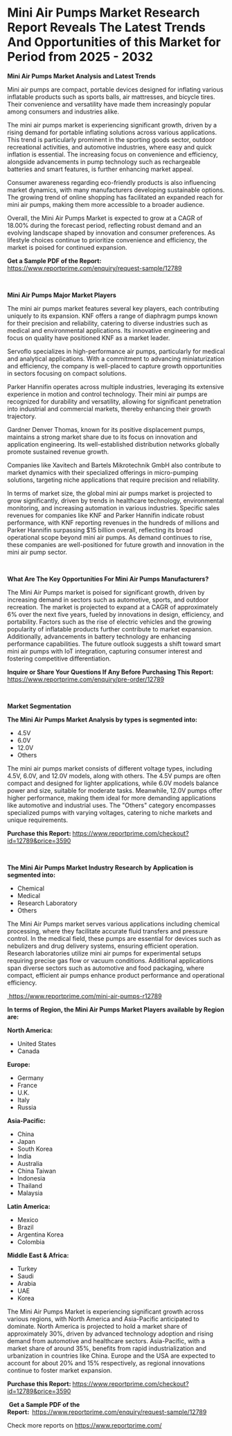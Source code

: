 <p><h1>Mini Air Pumps Market Research Report Reveals The Latest Trends And Opportunities of this Market for Period from 2025 - 2032</h1></p><p><strong>Mini Air Pumps Market Analysis and Latest Trends</strong></p>
<p><p>Mini air pumps are compact, portable devices designed for inflating various inflatable products such as sports balls, air mattresses, and bicycle tires. Their convenience and versatility have made them increasingly popular among consumers and industries alike.</p><p>The mini air pumps market is experiencing significant growth, driven by a rising demand for portable inflating solutions across various applications. This trend is particularly prominent in the sporting goods sector, outdoor recreational activities, and automotive industries, where easy and quick inflation is essential. The increasing focus on convenience and efficiency, alongside advancements in pump technology such as rechargeable batteries and smart features, is further enhancing market appeal.</p><p>Consumer awareness regarding eco-friendly products is also influencing market dynamics, with many manufacturers developing sustainable options. The growing trend of online shopping has facilitated an expanded reach for mini air pumps, making them more accessible to a broader audience.</p><p>Overall, the Mini Air Pumps Market is expected to grow at a CAGR of 18.00% during the forecast period, reflecting robust demand and an evolving landscape shaped by innovation and consumer preferences. As lifestyle choices continue to prioritize convenience and efficiency, the market is poised for continued expansion.</p></p>
<p><strong>Get a Sample PDF of the Report:&nbsp;</strong> <a href="https://www.reportprime.com/enquiry/request-sample/12789?utm_campaign=3522&utm_medium=2&utm_source=Github&utm_content=ia&utm_term=19032025&utm_id=mini-air-pumps">https://www.reportprime.com/enquiry/request-sample/12789</a></p>
<p>&nbsp;</p>
<p><strong>Mini Air Pumps Major Market Players</strong></p>
<p><p>The mini air pumps market features several key players, each contributing uniquely to its expansion. KNF offers a range of diaphragm pumps known for their precision and reliability, catering to diverse industries such as medical and environmental applications. Its innovative engineering and focus on quality have positioned KNF as a market leader.</p><p>Servoflo specializes in high-performance air pumps, particularly for medical and analytical applications. With a commitment to advancing miniaturization and efficiency, the company is well-placed to capture growth opportunities in sectors focusing on compact solutions.</p><p>Parker Hannifin operates across multiple industries, leveraging its extensive experience in motion and control technology. Their mini air pumps are recognized for durability and versatility, allowing for significant penetration into industrial and commercial markets, thereby enhancing their growth trajectory.</p><p>Gardner Denver Thomas, known for its positive displacement pumps, maintains a strong market share due to its focus on innovation and application engineering. Its well-established distribution networks globally promote sustained revenue growth.</p><p>Companies like Xavitech and Bartels Mikrotechnik GmbH also contribute to market dynamics with their specialized offerings in micro-pumping solutions, targeting niche applications that require precision and reliability.</p><p>In terms of market size, the global mini air pumps market is projected to grow significantly, driven by trends in healthcare technology, environmental monitoring, and increasing automation in various industries. Specific sales revenues for companies like KNF and Parker Hannifin indicate robust performance, with KNF reporting revenues in the hundreds of millions and Parker Hannifin surpassing $15 billion overall, reflecting its broad operational scope beyond mini air pumps. As demand continues to rise, these companies are well-positioned for future growth and innovation in the mini air pump sector.</p></p>
<p>&nbsp;</p>
<p><strong>What Are The Key Opportunities For Mini Air Pumps Manufacturers?</strong></p>
<p><p>The Mini Air Pumps market is poised for significant growth, driven by increasing demand in sectors such as automotive, sports, and outdoor recreation. The market is projected to expand at a CAGR of approximately 6% over the next five years, fueled by innovations in design, efficiency, and portability. Factors such as the rise of electric vehicles and the growing popularity of inflatable products further contribute to market expansion. Additionally, advancements in battery technology are enhancing performance capabilities. The future outlook suggests a shift toward smart mini air pumps with IoT integration, capturing consumer interest and fostering competitive differentiation.</p></p>
<p><strong>Inquire or Share Your Questions If Any Before Purchasing This Report:</strong> <a href="https://www.reportprime.com/enquiry/pre-order/12789?utm_campaign=3522&utm_medium=2&utm_source=Github&utm_content=ia&utm_term=19032025&utm_id=mini-air-pumps">https://www.reportprime.com/enquiry/pre-order/12789</a></p>
<p>&nbsp;</p>
<p><strong>Market Segmentation</strong></p>
<p><strong>The Mini Air Pumps Market Analysis by types is segmented into:</strong></p>
<p><ul><li>4.5V</li><li>6.0V</li><li>12.0V</li><li>Others</li></ul></p>
<p><p>The mini air pumps market consists of different voltage types, including 4.5V, 6.0V, and 12.0V models, along with others. The 4.5V pumps are often compact and designed for lighter applications, while 6.0V models balance power and size, suitable for moderate tasks. Meanwhile, 12.0V pumps offer higher performance, making them ideal for more demanding applications like automotive and industrial uses. The "Others" category encompasses specialized pumps with varying voltages, catering to niche markets and unique requirements.</p></p>
<p><strong>Purchase this Report:&nbsp;</strong><a href="https://www.reportprime.com/checkout?id=12789&price=3590&utm_campaign=3522&utm_medium=2&utm_source=Github&utm_content=ia&utm_term=19032025&utm_id=mini-air-pumps">https://www.reportprime.com/checkout?id=12789&price=3590</a></p>
<p>&nbsp;</p>
<p><strong>The Mini Air Pumps Market Industry Research by Application is segmented into:</strong></p>
<p><ul><li>Chemical</li><li>Medical</li><li>Research Laboratory</li><li>Others</li></ul></p>
<p><p>The Mini Air Pumps market serves various applications including chemical processing, where they facilitate accurate fluid transfers and pressure control. In the medical field, these pumps are essential for devices such as nebulizers and drug delivery systems, ensuring efficient operation. Research laboratories utilize mini air pumps for experimental setups requiring precise gas flow or vacuum conditions. Additional applications span diverse sectors such as automotive and food packaging, where compact, efficient air pumps enhance product performance and operational efficiency.</p></p>
<p><a href="https://www.reportprime.com/mini-air-pumps-r12789?utm_campaign=3522&utm_medium=2&utm_source=Github&utm_content=ia&utm_term=19032025&utm_id=mini-air-pumps">&nbsp;https://www.reportprime.com/mini-air-pumps-r12789</a></p>
<p><strong>In terms of Region, the Mini Air Pumps Market Players available by Region are:</strong></p>
<p>
    <p> <strong> North America: </strong>
        <ul>
            <li>United States</li>
            <li>Canada</li>
        </ul>
        </p> 
    <p> <strong> Europe: </strong>
        <ul>
            <li>Germany</li>
            <li>France</li>
            <li>U.K.</li>
            <li>Italy</li>
            <li>Russia</li>
        </ul>
        </p> 
    <p> <strong> Asia-Pacific: </strong>
        <ul>
            <li>China</li>
            <li>Japan</li>
            <li>South Korea</li>
            <li>India</li>
            <li>Australia</li>
            <li>China Taiwan</li>
            <li>Indonesia</li>
            <li>Thailand</li>
            <li>Malaysia</li>
        </ul>
        </p> 
    <p> <strong> Latin America: </strong>
        <ul>
            <li>Mexico</li>
            <li>Brazil</li>
            <li>Argentina Korea</li>
            <li>Colombia</li>
        </ul>
        </p> 
    <p> <strong> Middle East & Africa: </strong>
        <ul>
            <li>Turkey</li>
            <li>Saudi</li>
            <li>Arabia</li>
            <li>UAE</li>
            <li>Korea</li>
        </ul>
    </p>
    </p>
<p><p>The Mini Air Pumps Market is experiencing significant growth across various regions, with North America and Asia-Pacific anticipated to dominate. North America is projected to hold a market share of approximately 30%, driven by advanced technology adoption and rising demand from automotive and healthcare sectors. Asia-Pacific, with a market share of around 35%, benefits from rapid industrialization and urbanization in countries like China. Europe and the USA are expected to account for about 20% and 15% respectively, as regional innovations continue to foster market expansion.</p></p>
<p><strong>Purchase this Report: </strong><a href="https://www.reportprime.com/checkout?id=12789&price=3590&utm_campaign=3522&utm_medium=2&utm_source=Github&utm_content=ia&utm_term=19032025&utm_id=mini-air-pumps">https://www.reportprime.com/checkout?id=12789&price=3590</a></p>
<p>&nbsp;<strong>Get a Sample PDF of the Report:&nbsp;&nbsp;</strong><a href="https://www.reportprime.com/enquiry/request-sample/12789?utm_campaign=3522&utm_medium=2&utm_source=Github&utm_content=ia&utm_term=19032025&utm_id=mini-air-pumps">https://www.reportprime.com/enquiry/request-sample/12789</a></p>
<p><strong></strong></p>
<p>Check more reports on <a href="https://www.reportprime.com/?utm_campaign=3522&utm_medium=2&utm_source=Github&utm_content=ia&utm_term=19032025&utm_id=mini-air-pumps">https://www.reportprime.com/</a></p>